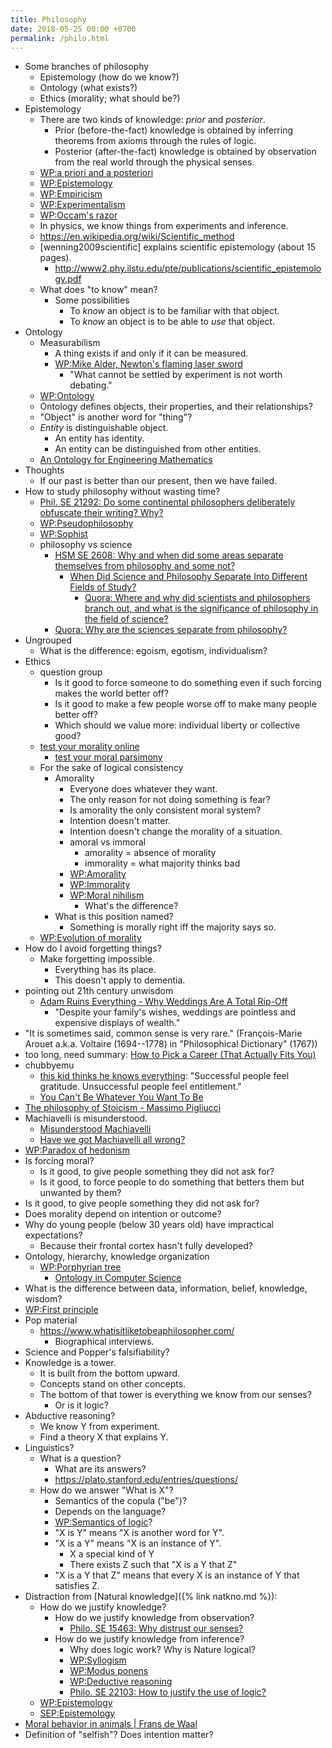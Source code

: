 ```yaml
---
title: Philosophy
date: 2018-05-25 00:00 +0700
permalink: /philo.html
---
```


- Some branches of philosophy
    - Epistemology (how do we know?)
    - Ontology (what exists?)
    - Ethics (morality; what should be?)
- Epistemology
    - There are two kinds of knowledge: *prior* and *posterior*.
        - Prior (before-the-fact) knowledge is obtained by inferring theorems from axioms through the rules of logic.
        - Posterior (after-the-fact) knowledge is obtained by observation from the real world through the physical senses.
    - [WP:a priori and a posteriori](https://en.wikipedia.org/wiki/A_priori_and_a_posteriori)
    - [WP:Epistemology](https://en.wikipedia.org/wiki/Epistemology)
    - [WP:Empiricism](https://en.wikipedia.org/wiki/Empiricism)
    - [WP:Experimentalism](https://en.wikipedia.org/wiki/Experimentalism)
    - [WP:Occam's razor](https://en.wikipedia.org/wiki/Occam%27s_razor)
    - In physics, we know things from experiments and inference.
    - https://en.wikipedia.org/wiki/Scientific_method
    - [wenning2009scientific] explains scientific epistemology (about 15 pages).
        - http://www2.phy.ilstu.edu/pte/publications/scientific_epistemology.pdf
    - What does "to know" mean?
        - Some possibilities
            - To *know* an object is to be familiar with that object.
            - To *know* an object is to be able to *use* that object.
- Ontology
    - Measurabilism
        - A thing exists if and only if it can be measured.
        - [WP:Mike Alder, Newton's flaming laser sword](https://en.wikipedia.org/wiki/Mike_Alder#Newton.27s_flaming_laser_sword)
            - "What cannot be settled by experiment is not worth debating."
    - [WP:Ontology](https://en.wikipedia.org/wiki/Ontology)
    - Ontology defines objects, their properties, and their relationships?
    - "Object" is another word for "thing"?
    - *Entity* is distinguishable object.
        - An entity has identity.
        - An entity can be distinguished from other entities.
    - [An Ontology for Engineering Mathematics](http://www-ksl.stanford.edu/knowledge-sharing/papers/engmath.html)
- Thoughts
    - If our past is better than our present, then we have failed.
- How to study philosophy without wasting time?
    - [Phil. SE 21292: Do some continental philosophers deliberately obfuscate their writing? Why?](https://philosophy.stackexchange.com/questions/21292/do-some-continental-philosophers-deliberately-obfuscate-their-writing-why)
    - [WP:Pseudophilosophy](https://en.wikipedia.org/wiki/Pseudophilosophy)
    - [WP:Sophist](https://en.wikipedia.org/wiki/Sophist)
    - philosophy vs science
        - [HSM SE 2608: Why and when did some areas separate themselves from philosophy and some not?](https://hsm.stackexchange.com/questions/2608/why-and-when-did-some-areas-separate-themselves-from-philosophy-and-some-not)
            - [When Did Science and Philosophy Separate Into Different Fields of Study?](http://www.slate.com/blogs/quora/2014/12/17/when_did_science_and_philosophy_separate_into_different_fields_of_study.html)
                - [Quora: Where and why did scientists and philosophers branch out, and what is the significance of philosophy in the field of science?](https://www.quora.com/Where-and-why-did-scientists-and-philosophers-branch-out-and-what-is-the-significance-of-philosophy-in-the-field-of-science)
        - [Quora: Why are the sciences separate from philosophy?](https://www.quora.com/Why-are-the-sciences-separate-from-philosophy)
- Ungrouped
    - What is the difference: egoism, egotism, individualism?
- Ethics
    - question group
        - Is it good to force someone to do something even if such forcing makes the world better off?
        - Is it good to make a few people worse off to make many people better off?
        - Which should we value more: individual liberty or collective good?
    - [test your morality online](http://www.philosophyexperiments.com/)
        - [test your moral parsimony](http://www.philosophyexperiments.com/moralityplay/)
    - For the sake of logical consistency
        - Amorality
            - Everyone does whatever they want.
            - The only reason for not doing something is fear?
            - Is amorality the only consistent moral system?
            - Intention doesn't matter.
            - Intention doesn't change the morality of a situation.
            - amoral vs immoral
                - amorality = absence of morality
                - immorality = what majority thinks bad
            - [WP:Amorality](https://en.wikipedia.org/wiki/Amorality)
            - [WP:Immorality](https://en.wikipedia.org/wiki/Immorality)
            - [WP:Moral nihilism](https://en.wikipedia.org/wiki/Moral_nihilism)
                - What's the difference?
        - What is this position named?
            - Something is morally right iff the majority says so.
    - [WP:Evolution of morality](https://en.wikipedia.org/wiki/Evolution_of_morality)
- How do I avoid forgetting things?
    - Make forgetting impossible.
        - Everything has its place.
        - This doesn't apply to dementia.
- pointing out 21th century unwisdom
    - [Adam Ruins Everything - Why Weddings Are A Total Rip-Off](https://www.youtube.com/watch?v=O5BeLinyfpg)
        - "Despite your family's wishes, weddings are pointless and expensive displays of wealth."
- "It is sometimes said, common sense is very rare." (François-Marie Arouet a.k.a. Voltaire (1694--1778) in "Philosophical Dictionary" (1767))
- too long, need summary: [How to Pick a Career (That Actually Fits You)](https://waitbutwhy.com/2018/04/picking-career.html)
- chubbyemu
    - [this kid thinks he knows everything](https://www.youtube.com/watch?v=hvPy4aqr5tA):
    "Successful people feel gratitude. Unsuccessful people feel entitlement."
    - [You Can't Be Whatever You Want To Be](https://www.youtube.com/watch?v=asF4IEqvYw8)
- [The philosophy of Stoicism - Massimo Pigliucci](https://www.youtube.com/watch?v=R9OCA6UFE-0)
- Machiavelli is misunderstood.
    - [Misunderstood Machiavelli](http://brimanning.com/misunderstood-machiavelli)
    - [Have we got Machiavelli all wrong?](https://www.theguardian.com/books/2017/mar/03/have-we-got-machiavelli-all-wrong)
- [WP:Paradox of hedonism](https://en.wikipedia.org/wiki/Paradox_of_hedonism)
- Is forcing moral?
    - Is it good, to give people something they did not ask for?
    - Is it good, to force people to do something that betters them but unwanted by them?
- Is it good, to give people something they did not ask for?
- Does morality depend on intention or outcome?
- Why do young people (below 30 years old) have impractical expectations?
    - Because their frontal cortex hasn't fully developed?
- Ontology, hierarchy, knowledge organization
    - [WP:Porphyrian tree](https://en.wikipedia.org/wiki/Porphyrian_tree)
        - [Ontology in Computer Science](https://link.springer.com/chapter/10.1007/978-1-84628-710-7_2)
- What is the difference between data, information, belief, knowledge, wisdom?
- [WP:First principle](https://en.wikipedia.org/wiki/First_principle)
- Pop material
    - https://www.whatisitliketobeaphilosopher.com/
        - Biographical interviews.
- Science and Popper's falsifiability?
- Knowledge is a tower.
    - It is built from the bottom upward.
    - Concepts stand on other concepts.
    - The bottom of that tower is everything we know from our senses?
        - Or is it logic?
- Abductive reasoning?
    - We know Y from experiment.
    - Find a theory X that explains Y.
- Linguistics?
    - What is a question?
        - What are its answers?
        - https://plato.stanford.edu/entries/questions/
    - How do we answer "What is X"?
        - Semantics of the copula ("be")?
        - Depends on the language?
        - [WP:Semantics of logic](https://en.wikipedia.org/wiki/Semantics_of_logic)?
        - "X is Y" means "X is another word for Y".
        - "X is a Y" means "X is an instance of Y".
            - X a special kind of Y
            - There exists Z such that "X is a Y that Z"
        - "X is a Y that Z" means that every X is an instance of Y that satisfies Z.
- Distraction from [Natural knowledge]({% link natkno.md %}):
    - How do we justify knowledge?
        - How do we justify knowledge from observation?
            - [Philo. SE 15463: Why distrust our senses?](https://philosophy.stackexchange.com/questions/15463/why-distrust-our-senses)
        - How do we justify knowledge from inference?
            - Why does logic work? Why is Nature logical?
            - [WP:Syllogism](https://en.wikipedia.org/wiki/Syllogism)
            - [WP:Modus ponens](https://en.wikipedia.org/wiki/Modus_ponens)
            - [WP:Deductive reasoning](https://en.wikipedia.org/wiki/Deductive_reasoning)
            - [Philo. SE 22103: How to justify the use of logic?](https://philosophy.stackexchange.com/questions/22103/how-to-justify-the-use-of-logic)
    - [WP:Epistemology](https://en.wikipedia.org/wiki/Epistemology)
    - [SEP:Epistemology](https://plato.stanford.edu/entries/epistemology/)
- [Moral behavior in animals \| Frans de Waal](https://www.youtube.com/watch?v=GcJxRqTs5nk)
- Definition of "selfish"? Does intention matter?
